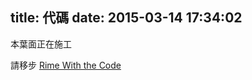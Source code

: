 title: 代碼
date: 2015-03-14 17:34:02
---

本葉面正在施工

請移步 [Rime With the Code](https://github.com/rime/home/wiki/RimeWithTheCode)

